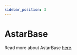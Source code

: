 ```yaml
---
sidebar_position: 3
---
```


# AstarBase

Read more about AstarBase [here](../../evm/astarbase.md).
